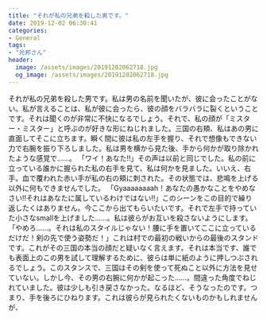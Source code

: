 ```yaml
---
title: "それが私の兄弟を殺した男です。"
date: 2019-12-02 06:30:41
categories:
- General
tags:
- "光邦さん"
header:
  image: /assets/images/20191202062718.jpg
  og_image: /assets/images/20191202062718.jpg
---
```


それが私の兄弟を殺した男です。私は男の名前を聞いたが、彼に会ったことがない。私が言えることは、私が彼に会ったら、彼の顔をバラバラに裂くということです。それは聞くのが非常に不快になるでしょう。それで、私の顔が「ミスター・ミスター」と呼ぶのが好きな形にねじれました。三国の右頬、私はあの男に直面してそこに立ちます。瞬く間に彼は私の左手を握り、それで想像もできない力で右腕を振り下ろしました。私は男を横から見た後、手から何かが取り除かれたような感覚で……。 「ワイ！あなた!!」その声は以前と同じでした。私の前に立っている誰かに握られた私の右手を見て、私は何かを見ました。いいえ、右手。血で覆われた赤い手が私の右の頬に刺された。その状態では、悲鳴を上げる以外に何もできませんでした。 「Gyaaaaaaaah！あなたの愚かなことをやめなさい!!それはあなたに属しているわけではない!!」このシーンをこの目的で繰り返したくはありません。今ここから出てもらいたいです。それで左手で持っていた小さなsmallを上げました……。私は彼らがお互いを殺さないようにします。 「やめろ……。それは私のスタイルじゃない！腰に手を置いてここに立っているだけだ！剣の先で使う姿勢だ！」これは村での最初の戦いからの最後のスタンドです。これがその三国の本当の顔だと疑いなく言えます。それは本当です、誰でも表面上のこの男を試して理解するために、彼らは単に紙のように押しつぶされるでしょう。このスタンスで、三国はその剣を使って死ぬこと以外に方法を見せていない。しかし今、その男の右腕に何かが起こった……。間違った角度でねじれていました。彼は少しも引き戻さなかった。なるほど、そうなったのです。つまり、手を後ろにひねります。これは彼らが見られたくないものかもしれませんが、
